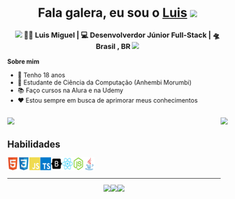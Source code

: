 <div align="center">
   <h1>Fala galera, eu sou o <a href="https://hemant.codes">Luis</a> <img src="https://media.giphy.com/media/hvRJCLFzcasrR4ia7z/giphy.gif" width="25px"> </h1>
</div>

<div align="center">
<h3><img src="https://media.giphy.com/media/WUlplcMpOCEmTGBtBW/giphy.gif" width="30"> 👨‍🎓 Luis Miguel | 💻 Desenvolverdor Júnior Full-Stack | 🛸 Brasil , BR <img src="https://media.giphy.com/media/WUlplcMpOCEmTGBtBW/giphy.gif" width="30"></h3>
</div>

**Sobre mim**

- 🌟 Tenho 18 anos
- 💼 Estudante de Ciência da Computação (Anhembi Morumbi)
- 📚 Faço cursos na Alura e na Udemy
- ❤️ Estou sempre em busca de aprimorar meus conhecimentos

<br>

<div>
  <img  height="160em" src="https://github-readme-stats.vercel.app/api?username=LuisMiguelWL&show_icons=true&theme=react&border_color=61dafb&hide_border=true"/>
  <img align="right" height="160em" src="https://github-readme-stats.vercel.app/api/top-langs/?username=LuisMiguelWL&layout=compact&langs_count=16&theme=react&border_color=61dafb&hide_border=true"/>
</div>
  


## Habilidades
  <img align="left" alt="" height="30" width="25" src="https://raw.githubusercontent.com/devicons/devicon/master/icons/html5/html5-original.svg">
  <img align="left" alt="" height="30" width="25" src="https://raw.githubusercontent.com/devicons/devicon/master/icons/css3/css3-original.svg">
  <img align="left" alt="" height="30" width="25" src="https://raw.githubusercontent.com/devicons/devicon/master/icons/javascript/javascript-plain.svg">
  <img align="left" alt="" height="30" width="25" src="https://raw.githubusercontent.com/devicons/devicon/master/icons/typescript/typescript-plain.svg">
  <img align="left" alt="" height="30" width="25" src="https://raw.githubusercontent.com/devicons/devicon/master/icons/bootstrap/bootstrap-plain.svg">
  <img align="left" alt="" height="30" width="25" src="https://raw.githubusercontent.com/devicons/devicon/master/icons/react/react-original.svg">
  <img align="left" alt="" height="30" width="25" src="https://raw.githubusercontent.com/devicons/devicon/master/icons/nodejs/nodejs-original.svg">
  <img align="left" alt="" height="30" width="25" src="https://raw.githubusercontent.com/devicons/devicon/master/icons/java/java-original.svg">
  
  

<br>
<br>
<hr>
<div style="display:flex;align-items:center;justify-content:center;">
	<a href="https://www.linkedin.com/in/luis-miguel-witzel-lima-a42304204/" target="_blank"><img src="https://img.shields.io/badge/-LinkedIn-%230077B5?style=for-the-badge&logo=linkedin&logoColor=white" target="_blank"></a> 
	<a href = "mailto:luismiguelwitzell@gmail.com"><img src="https://img.shields.io/badge/-Gmail-%23333?style=for-the-badge&logo=gmail&logoColor=white" target="_blank"></a>
	<a href="https://instagram.com/zluismiguelz" target="_blank"><img src="https://img.shields.io/badge/-Instagram-%23E4405F?style=for-the-badge&logo=instagram&logoColor=white" target="_blank"></a>
</div>
